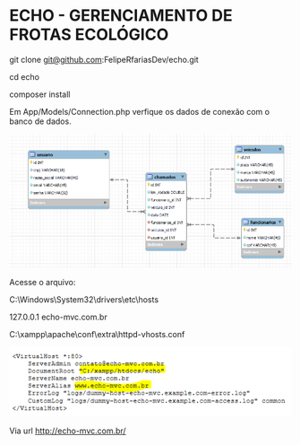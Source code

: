 # ECHO - GERENCIAMENTO DE FROTAS ECOLÓGICO

git clone git@github.com:FelipeRfariasDev/echo.git

cd echo

composer install

Em App/Models/Connection.php verfique os dados de conexão com o banco de dados.

![alt text](https://github.com/FelipeRfariasDev/echo/blob/main/Database/EER/diagrama.PNG?raw=true)

Acesse o arquivo:

C:\Windows\System32\drivers\etc\hosts

127.0.0.1 echo-mvc.com.br

C:\xampp\apache\conf\extra\httpd-vhosts.conf

![alt text](https://github.com/FelipeRfariasDev/echo/blob/main/public/assets/img/virtualhost.PNG?raw=true)

Via url http://echo-mvc.com.br/